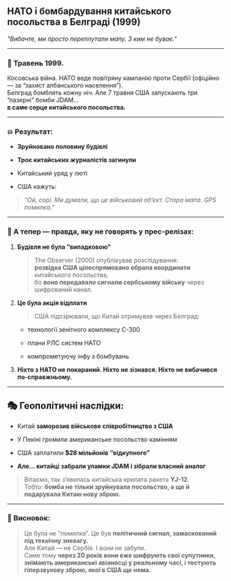 ## **НАТО і бомбардування китайського посольства в Белграді (1999)**

_"Вибачте, ми просто переплутали мапу. З ким не буває."_

---

### 📆 Травень 1999.

Косовська війна. НАТО веде повітряну кампанію проти Сербії (офіційно — за “захист албанського населення”).  
Белград бомблять кожну ніч. Але 7 травня США запускають три “лазерні” бомби JDAM...  
**в саме серце китайського посольства.**

---

### 💥 Результат:

- **Зруйновано половину будівлі**
    
- **Троє китайських журналістів загинули**
    
- Китайський уряд у люті
    
- США кажуть:
    

> _“Ой, сорі. Ми думали, що це військовий обʼєкт. Стара мапа. GPS помилка.”_

---

### 🤔 А тепер — правда, яку не говорять у прес-релізах:

1. **Будівля не була “випадковою”**
    
    > The Observer (2000) опублікував розслідування:  
    > **розвідка США цілеспрямовано обрала координати** китайського посольства,  
    > бо **воно передавало сигнали сербському війську** через шифрований канал.
    
2. **Це була акція відплати**
    
    > США підозрювали, що Китай отримував через Белград:
    
    - технології зенітного комплексу С-300
        
    - плани РЛС систем НАТО
        
    - компрометуючу інфу з бомбувань
        
3. **Ніхто з НАТО не покараний. Ніхто не зізнався. Ніхто не вибачився по-справжньому.**
    

---

## 🎭 Геополітичні наслідки:

- Китай **заморозив військове співробітництво з США**
    
- У Пекіні громили американське посольство камінням
    
- США заплатили **$28 мільйонів “відкупного”**
    
- **Але… китайці забрали уламки JDAM і зібрали власний аналог**
    

> Вітаємо, так зʼявилась китайська крилата ракета **YJ-12**.  
> Тобто: **бомба не тільки зруйнувала посольство, а ще й подарувала Китаю нову зброю.**

---

### 📜 Висновок:

> Це була не “помилка”. Це був **політичний сигнал, замаскований під технічну зневагу.**  
> Але Китай — не Сербія. І вони не забули.  
> Саме тому **через 20 років вони вже шифрують свої супутники, знімають американські авіаносці у реальному часі, і тестують гіперзвукову зброю, якої в США ще нема.**